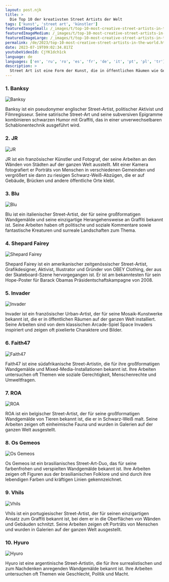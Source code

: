 ```yaml
---
layout: post.njk
title: >
  Die Top 10 der kreativsten Street Artists der Welt
tags: ['kunst', 'street art', 'künstler']
featuredImageSmall: /_images/t/top-10-most-creative-street-artists-in-the-world-cover-de-small.webp
featuredImageMedium: /_images/t/top-10-most-creative-street-artists-in-the-world-cover-de-medium.webp
featuredImageLarge: /_images/t/top-10-most-creative-street-artists-in-the-world-cover-de-large.webp
permalink: /de/2023/top-10-most-creative-street-artists-in-the-world.html
date: 2023-07-19T09:02:34.817Z
youtubeVideoId: CjYK1dch1ck
language: de
languages: ['en', 'ru', 'ro', 'es', 'fr', 'de', 'it', 'pt', 'pl', 'tr']
description: >
  Street Art ist eine Form der Kunst, die in öffentlichen Räumen wie Gebäuden, Straßen und Brücken gezeigt wird. Diese Künstler nutzen ihre Kreativität, um städtische Räume zu verschönern und ihnen Bedeutung zu verleihen. Hier sind die Top 10 der kreativsten Street Artists der Welt.
---
```


### 1. Banksy

![Banksy](/_images/d/d08eed7c3748767c013a6bc1d40e70d9-medium.webp)

Banksy ist ein pseudonymer englischer Street-Artist, politischer Aktivist und Filmregisseur. Seine satirische Street-Art und seine subversiven Epigramme kombinieren schwarzen Humor mit Graffiti, das in einer unverwechselbaren Schablonentechnik ausgeführt wird.

### 2. JR

![JR](/_images/2/29a5de4f845fcccafe8408be08ff4612-medium.webp)

JR ist ein französischer Künstler und Fotograf, der seine Arbeiten an den Wänden von Städten auf der ganzen Welt ausstellt. Mit einer Kamera fotografiert er Porträts von Menschen in verschiedenen Gemeinden und vergrößert sie dann zu riesigen Schwarz-Weiß-Abzügen, die er auf Gebäude, Brücken und andere öffentliche Orte klebt.

### 3. Blu

![Blu](/_images/b/b68656d1be1366a276839337370caf4e-medium.webp)

Blu ist ein italienischer Street-Artist, der für seine großformatigen Wandgemälde und seine einzigartige Herangehensweise an Graffiti bekannt ist. Seine Arbeiten haben oft politische und soziale Kommentare sowie fantastische Kreaturen und surreale Landschaften zum Thema.

### 4. Shepard Fairey

![Shepard Fairey](/_images/c/c2b9a6beaaa3a1b88990ca7db2750628-medium.webp)

Shepard Fairey ist ein amerikanischer zeitgenössischer Street-Artist, Grafikdesigner, Aktivist, Illustrator und Gründer von OBEY Clothing, der aus der Skateboard-Szene hervorgegangen ist. Er ist am bekanntesten für sein Hope-Poster für Barack Obamas Präsidentschaftskampagne von 2008.

### 5. Invader

![Invader](/_images/d/d2a4d8dbc72923c3ec52925a6e73fc3f-medium.webp)

Invader ist ein französischer Urban-Artist, der für seine Mosaik-Kunstwerke bekannt ist, die er in öffentlichen Räumen auf der ganzen Welt installiert. Seine Arbeiten sind von dem klassischen Arcade-Spiel Space Invaders inspiriert und zeigen oft pixelierte Charaktere und Bilder.

### 6. Faith47

![Faith47](/_images/8/81305f50ba09c9d961d0a558860632dc-medium.webp)

Faith47 ist eine südafrikanische Street-Artistin, die für ihre großformatigen Wandgemälde und Mixed-Media-Installationen bekannt ist. Ihre Arbeiten untersuchen oft Themen wie soziale Gerechtigkeit, Menschenrechte und Umweltfragen.

### 7. ROA

![ROA](/_images/8/8d8d9860372471d4025824537816e96b-medium.webp)

ROA ist ein belgischer Street-Artist, der für seine großformatigen Wandgemälde von Tieren bekannt ist, die er in Schwarz-Weiß malt. Seine Arbeiten zeigen oft einheimische Fauna und wurden in Galerien auf der ganzen Welt ausgestellt.

### 8. Os Gemeos

![Os Gemeos](/_images/d/db181d9806787dd72cc563ffec22745e-medium.webp)

Os Gemeos ist ein brasilianisches Street-Art-Duo, das für seine farbenfrohen und verspielten Wandgemälde bekannt ist. Ihre Arbeiten zeigen oft Figuren aus der brasilianischen Folklore und sind durch ihre lebendigen Farben und kräftigen Linien gekennzeichnet.

### 9. Vhils

![Vhils](/_images/6/696ca253cc904bdb88de84a78a2571ff-medium.webp)

Vhils ist ein portugiesischer Street-Artist, der für seinen einzigartigen Ansatz zum Graffiti bekannt ist, bei dem er in die Oberflächen von Wänden und Gebäuden schnitzt. Seine Arbeiten zeigen oft Porträts von Menschen und wurden in Galerien auf der ganzen Welt ausgestellt.

### 10. Hyuro

![Hyuro](/_images/d/d0f83c9f54449a7cb7502f2d8becbfe6-medium.webp)

Hyuro ist eine argentinische Street-Artistin, die für ihre surrealistischen und zum Nachdenken anregenden Wandgemälde bekannt ist. Ihre Arbeiten untersuchen oft Themen wie Geschlecht, Politik und Macht.

